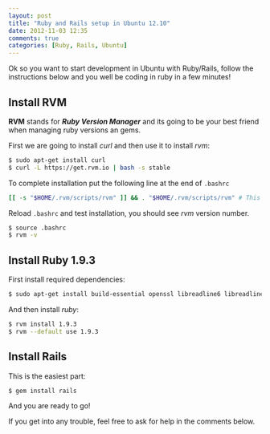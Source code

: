 ```yaml
---
layout: post
title: "Ruby and Rails setup in Ubuntu 12.10"
date: 2012-11-03 12:35
comments: true
categories: [Ruby, Rails, Ubuntu]
---
```

Ok so you want to start development in Ubuntu with Ruby/Rails, follow the instructions below and you well be coding in ruby in a few minutes!

## Install RVM

__RVM__ stands for ___Ruby Version Manager___ and its going to be your best friend when managing ruby versions an gems.

First we are going to install _curl_ and then use it to install _rvm_:

```bash
$ sudo apt-get install curl
$ curl -L https://get.rvm.io | bash -s stable
```
To complete installation put the following line at the end of `.bashrc`

```bash
[[ -s "$HOME/.rvm/scripts/rvm" ]] && . "$HOME/.rvm/scripts/rvm" # This loads RVM into a shell session.
```

Reload `.bashrc` and test installation, you should see _rvm_ version number.

```bash
$ source .bashrc
$ rvm -v
```


##  Install Ruby 1.9.3

First install required dependencies:

```bash
$ sudo apt-get install build-essential openssl libreadline6 libreadline6-dev git-core zlib1g zlib1g-dev libssl-dev libyaml-dev libsqlite3-dev sqlite3 libxml2-dev libxslt-dev autoconf libc6-dev ncurses-dev automake libtool bison subversion pkg-config
```

And then install _ruby_:

```bash
$ rvm install 1.9.3
$ rvm --default use 1.9.3
```
## Install Rails

This is the easiest part:

```bash
$ gem install rails
```

And you are ready to go!

If you get into any trouble, feel free to ask for help in the comments below.



